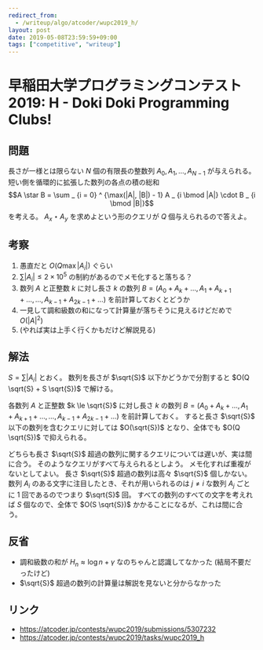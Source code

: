 ```yaml
---
redirect_from:
  - /writeup/algo/atcoder/wupc2019_h/
layout: post
date: 2019-05-08T23:59:59+09:00
tags: ["competitive", "writeup"]
---
```


# 早稲田大学プログラミングコンテスト2019: H - Doki Doki Programming Clubs!

## 問題

長さが一様とは限らない $N$ 個の有限長の整数列 $A_0, A_1, \dots, A _ {N - 1}$ が与えられる。
短い側を循環的に拡張した数列の各点の積の総和 $$A \star B = \sum _ {i = 0} ^ {\max(|A|, |B|) - 1} A _ {i \bmod |A|} \cdot B _ {i \bmod |B|}$$ を考える。
$A_x \star A_y$ を求めよという形のクエリが $Q$ 個与えられるので答えよ。

## 考察

1.  愚直だと $O(Q \max |A_i|)$ ぐらい
1.  $\sum |A_i| \le 2 \times 10 ^5$ の制約があるのでメモ化すると落ちる？
1.  数列 $A$ と正整数 $k$ に対し長さ $k$ の数列 $B = (A_0 + A_k + \dots, A_1 + A _ {k + 1} + \dots, \dots, A _ {k - 1} + A _ {2k - 1} + \dots)$ を前計算しておくとどうか
1.  一見して調和級数の和になって計算量が落ちそうに見えるけどだめで $O(|A|^2)$
1.  (やれば実は上手く行くかもだけど解説見る)

## 解法

$S = \sum |A_i|$ とおく。
数列を長さが $\sqrt{S}$ 以下かどうかで分割すると $O(Q \sqrt{S} + S \sqrt{S})$ で解ける。

各数列 $A$ と正整数 $k \le \sqrt{S}$ に対し長さ $k$ の数列 $B = (A_0 + A_k + \dots, A_1 + A _ {k + 1} + \dots, \dots, A _ {k - 1} + A _ {2k - 1} + \dots)$ を前計算しておく。
すると長さ $\sqrt{S}$ 以下の数列を含むクエリに対しては $O(\sqrt{S})$ となり、全体でも $O(Q \sqrt{S})$ で抑えられる。

どちらも長さ $\sqrt{S}$ 超過の数列に関するクエリについては遅いが、実は間に合う。
そのようなクエリがすべて与えられるとしよう。
メモ化すれば重複がないとしてよい。
長さ $\sqrt{S}$ 超過の数列は高々 $\sqrt{S}$ 個しかない。
数列 $A_i$ のある文字に注目したとき、それが用いられるのは $j \ne i$ な数列 $A_j$ ごとに $1$ 回であるのでつまり $\sqrt{S}$ 回。
すべての数列のすべての文字を考えれば $S$ 個なので、全体で $O(S \sqrt{S})$ かかることになるが、これは間に合う。

## 反省

-   調和級数の和が $H_n \approx \log n + \gamma$ なのちゃんと認識してなかった (結局不要だったけど)
-   $\sqrt{S}$ 超過の数列の計算量は解説を見ないと分からなかった

## リンク

-   <https://atcoder.jp/contests/wupc2019/submissions/5307232>
-   <https://atcoder.jp/contests/wupc2019/tasks/wupc2019_h>
